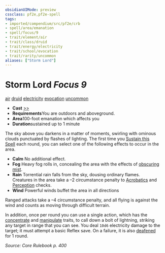 ```yaml
---
obsidianUIMode: preview
cssclass: pf2e,pf2e-spell
tags:
- imported/compendium/src/pf2e/crb
- spell/area/emanation
- spell/focus/9
- trait/element/air
- trait/class/druid
- trait/energy/electricity
- trait/school/evocation
- trait/rarity/uncommon
aliases: ["Storm Lord"]
---
```

# Storm Lord *Focus 9*   
[air](air.md)  [druid](rules/traits/druid.md)  [electricity](electricity.md)  [evocation](evocation.md)  [uncommon](uncommon.md)  

- **Cast** [>>](chapter-9-playing-the-game.md#Actions "Two-Action") 
- **Requirements**You are outdoors and aboveground.
- **Area**100-foot emanation which affects you
- **Duration**sustained up to 1 minute

The sky above you darkens in a matter of moments, swirling with ominous clouds punctuated by flashes of lighting. The first time you [Sustain this Spell](sustain-a-spell.md) each round, you can select one of the following effects to occur in the area.

- **Calm** No additional effect.
- **Fog** Heavy fog rolls in, concealing the area with the effects of [obscuring mist](obscuring-mist.md).
- **Rain** Torrential rain falls from the sky, dousing ordinary flames. Creatures in the area take a –2 circumstance penalty to [Acrobatics](../skills.md#Acrobatics) and [Perception](../skills.md#Perception) checks.
- **Wind** Powerful winds buffet the area in all directions

Ranged attacks take a –4 circumstance penalty, and all flying is against the wind and counts as moving through difficult terrain.

In addition, once per round you can use a single action, which has the [concentrate](concentrate.md) and [manipulate](manipulate.md) traits, to call down a bolt of lightning, striking any target in range that you can see. You deal `10d6` electricity damage to the target; it must attempt a basic Reflex save. On a failure, it is also [deafened](conditions.md#Deafened) for 1 round.

*Source: Core Rulebook p. 400*